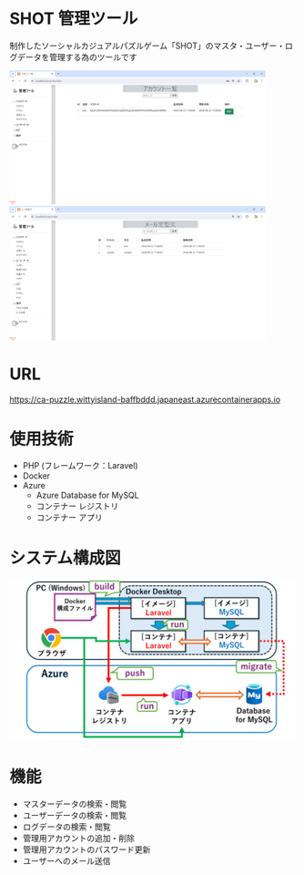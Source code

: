 # SHOT 管理ツール
制作したソーシャルカジュアルパズルゲーム「SHOT」のマスタ・ユーザー・ログデータを管理する為のツールです
<p>
<img alt="実画面1" src="https://github.com/Ria2421/puzzle-admin-console/blob/main/img/%E3%82%B9%E3%82%AF%E3%83%AA%E3%83%BC%E3%83%B3%E3%82%B7%E3%83%A7%E3%83%83%E3%83%88%20(140).png?raw=true" width="450px">
<img alt="実画面2" src="https://github.com/Ria2421/puzzle-admin-console/blob/main/img/%E3%82%B9%E3%82%AF%E3%83%AA%E3%83%BC%E3%83%B3%E3%82%B7%E3%83%A7%E3%83%83%E3%83%88%20(142).png?raw=true" width="450px">
</p>

# URL
https://ca-puzzle.wittyisland-baffbddd.japaneast.azurecontainerapps.io

# 使用技術
+ PHP (フレームワーク：Laravel)
+ Docker
+ Azure
  + Azure Database for MySQL
  + コンテナー レジストリ
  + コンテナー アプリ

# システム構成図
![構成図](https://github.com/Ria2421/puzzle-admin-console/blob/main/img/Configuration%20Diagram.png?raw=true)

# 機能
+ マスターデータの検索・閲覧
+ ユーザーデータの検索・閲覧
+ ログデータの検索・閲覧
+ 管理用アカウントの追加・削除
+ 管理用アカウントのパスワード更新
+ ユーザーへのメール送信
